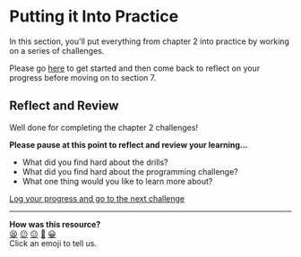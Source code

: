 # Putting it Into Practice

In this section, you'll put everything from chapter 2 into practice by working on a series of challenges.

Please go [here](./challenges/README.md) to get started and then come back to reflect on your progress before moving on to section 7.

## Reflect and Review

Well done for completing the chapter 2 challenges!

**Please pause at this point to reflect and review your learning...**

- What did you find hard about the drills?
- What did you find hard about the programming challenge?
- What one thing would you like to learn more about?


[Log your progress and go to the next challenge](https://makers-event-logger.herokuapp.com/?event=06_putting_chapter_2_into_practice.md&repository=makersacademy%2Fruby_foundations&redirect=chapter2%2F07_chapter_2_review.md)

<!-- BEGIN GENERATED SECTION DO NOT EDIT -->

---

**How was this resource?**  
[😫](https://airtable.com/shrUJ3t7KLMqVRFKR?prefill_Repository=makersacademy%2Fruby_foundations&prefill_File=chapter2%2F06_putting_chapter_2_into_practice.md&prefill_Sentiment=😫) [😕](https://airtable.com/shrUJ3t7KLMqVRFKR?prefill_Repository=makersacademy%2Fruby_foundations&prefill_File=chapter2%2F06_putting_chapter_2_into_practice.md&prefill_Sentiment=😕) [😐](https://airtable.com/shrUJ3t7KLMqVRFKR?prefill_Repository=makersacademy%2Fruby_foundations&prefill_File=chapter2%2F06_putting_chapter_2_into_practice.md&prefill_Sentiment=😐) [🙂](https://airtable.com/shrUJ3t7KLMqVRFKR?prefill_Repository=makersacademy%2Fruby_foundations&prefill_File=chapter2%2F06_putting_chapter_2_into_practice.md&prefill_Sentiment=🙂) [😀](https://airtable.com/shrUJ3t7KLMqVRFKR?prefill_Repository=makersacademy%2Fruby_foundations&prefill_File=chapter2%2F06_putting_chapter_2_into_practice.md&prefill_Sentiment=😀)  
Click an emoji to tell us.

<!-- END GENERATED SECTION DO NOT EDIT -->

